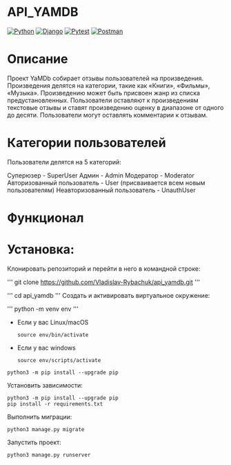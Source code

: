 # API_YAMDB

[![Python](https://img.shields.io/badge/-Python-464641?style=flat-square&logo=Python)](https://www.python.org/)
[![Django](https://img.shields.io/badge/Django-464646?style=flat-square&logo=django)](https://www.djangoproject.com/)
[![Pytest](https://img.shields.io/badge/Pytest-464646?style=flat-square&logo=pytest)](https://docs.pytest.org/en/6.2.x/)
[![Postman](https://img.shields.io/badge/Postman-464646?style=flat-square&logo=postman)](https://www.postman.com/)

# Описание

Проект YaMDb собирает отзывы пользователей на произведения. 
Произведения делятся на категории, такие как «Книги», «Фильмы», «Музыка». 
Произведению может быть присвоен жанр из списка предустановленных.
Пользователи оставляют к произведениям текстовые отзывы и ставят 
произведению оценку в диапазоне от одного до десяти.
Пользователи могут оставлять комментарии к отзывам.

# Категории пользователей

Пользователи делятся на 5 категорий:

Суперюзер - SuperUser
Админ - Admin
Модератор - Moderator
Авторизованный пользователь - User (присваивается всем новым пользователям)
Неавторизованный пользователь - UnauthUser

# Функционал

# Установка:

Клонировать репозиторий и перейти в него в командной строке:

'''
git clone https://github.com/Vladislav-Rybachuk/api_yamdb.git
'''

'''
cd api_yamdb
'''
Cоздать и активировать виртуальное окружение:

'''
python -m venv env
'''

* Если у вас Linux/macOS

    ```
    source env/bin/activate
    ```

* Если у вас windows

    ```
    source env/scripts/activate
    ```

```
python3 -m pip install --upgrade pip
```

Установить зависимости:

   ```
   python3 -m pip install --upgrade pip
   pip install -r requirements.txt
   ```

Выполнить миграции:

```
python3 manage.py migrate
```

Запустить проект:

```
python3 manage.py runserver
```

